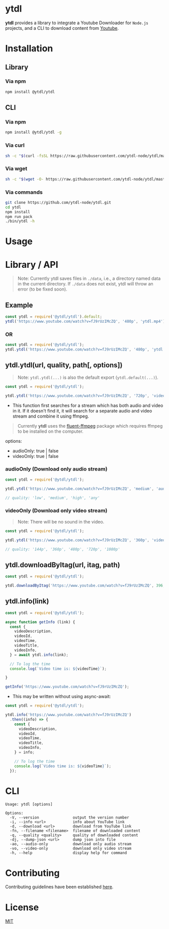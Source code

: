 # ytdl

**ytdl** provides a library to integrate a Youtube Downloader for `Node.js` projects, and a CLI to download content from [Youtube](https://www.youtube.com).

# Installation

## Library

### Via npm

```bash
npm install @ytdl/ytdl
```

## CLI

### Via npm

```bash
npm install @ytdl/ytdl -g
```

### Via curl

```bash
sh -c "$(curl -fsSL https://raw.githubusercontent.com/ytdl-node/ytdl/master/bin/install)"
```

### Via wget

```bash
sh -c "$(wget -O- https://raw.githubusercontent.com/ytdl-node/ytdl/master/bin/install)"
```

### Via commands

```bash
git clone https://github.com/ytdl-node/ytdl.git
cd ytdl
npm install
npm run pack
./bin/ytdl -h
```

# Usage

# Library / API

> Note: Currently ytdl saves files in `./data`, i.e., a directory named data in the current directory. If `./data` does not exist, ytdl will throw an error (to be fixed soon).

## Example

```javascript
const ytdl = require('@ytdl/ytdl').default;
ytdl('https://www.youtube.com/watch?v=fJ9rUzIMcZQ', '480p', 'ytdl.mp4');
```

### OR

```javascript
const ytdl = require('@ytdl/ytdl');
ytdl.ytdl('https://www.youtube.com/watch?v=fJ9rUzIMcZQ', '480p', 'ytdl.mp4');
```

## ytdl.ytdl(url, quality, path[, options])

> Note: `ytdl.ytdl(...)` is also the default export (`ytdl.default(...)`).

```javascript
const ytdl = require('@ytdl/ytdl');

ytdl.ytdl('https://www.youtube.com/watch?v=fJ9rUzIMcZQ', '720p', 'video.mp4');
```

- This function first searches for a stream which has both audio and video in it. If it doesn't find it, it will search for a separate audio and video stream and combine it using ffmpeg.

> Currently **ytdl** uses the [fluent-ffmpeg](https://www.npmjs.com/package/fluent-ffmpeg) package which requires ffmpeg to be installed on the computer.

options:
  - audioOnly: true | false
  - videoOnly: true | false

### audioOnly (Download only audio stream)

```javascript
const ytdl = require('@ytdl/ytdl');

ytdl.ytdl('https://www.youtube.com/watch?v=fJ9rUzIMcZQ', 'medium', 'audio.mp3', { audioOnly: true });

// quality: 'low', 'medium', 'high', 'any'
```

### videoOnly (Download only video stream)

> Note: There will be no sound in the video.

```javascript
const ytdl = require('@ytdl/ytdl');

ytdl.ytdl('https://www.youtube.com/watch?v=fJ9rUzIMcZQ', '360p', 'video.mp4', { audioOnly: true });

// quality: '144p', '360p', '480p', '720p', '1080p'
```

## ytdl.downloadByItag(url, itag, path)

```javascript
const ytdl = require('@ytdl/ytdl');

ytdl.downloadByItag('https://www.youtube.com/watch?v=fJ9rUzIMcZQ', 396, 'video.mp4');
```

## ytdl.info(link)

```javascript
const ytdl = require('@ytdl/ytdl');

async function getInfo (link) {
  const {
    videoDescription,
    videoId,
    videoTime,
    videoTitle,
    videoInfo,
  } = await ytdl.info(link);

  // To log the time
  console.log(`Video time is: ${videoTime}`); 

}

getInfo('https://www.youtube.com/watch?v=fJ9rUzIMcZQ');
```

- This may be written without using async-await:

```javascript
const ytdl = require('@ytdl/ytdl');

ytdl.info('https://www.youtube.com/watch?v=fJ9rUzIMcZQ')
  .then((info) => {
    const {
      videoDescription,
      videoId,
      videoTime,
      videoTitle,
      videoInfo,
    } = info;

    // To log the time
    console.log(`Video time is: ${videoTime}`); 
  });
```

# CLI

```
Usage: ytdl [options]

Options:
  -V, --version               output the version number
  -i, --info <url>            info about YouTube link
  -d, --download <url>        download from YouTube link
  -fn, --filename <filename>  filename of downloaded content
  -q, --quality <quality>     quality of downloaded content
  -dj, --dump-json <url>      dump json into file
  -ao, --audio-only           download only audio stream
  -vo, --video-only           download only video stream
  -h, --help                  display help for command
```

# Contributing

Contributing guidelines have been established [here](./CONTRIBUTING.md).

# License

[MIT](https://github.com/ytdl-node/ytdl/blob/master/LICENSE)